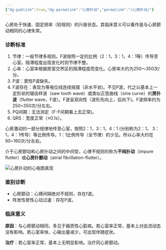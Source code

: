 ```yaml
---
{"dg-publish":true,"dg-permalink":"心房扑动","permalink":"/心房扑动/"}
---
```


心房处于快速、固定频率（较规则）的兴奋状态。其临床意义可以看作是与心房颤动相同的心律失常。

### 诊断标准
1. 节律：一般节律多规则。F波按照一定的比例（2：1，3：1，4：1等）传导至心室。阻滞程度出现变化时则节律不整。
2. 心率：心室率根据房室交界区的阻滞程度而变化。心房率大约为250〜350次/分。
3.  P波：窦性P波缺失。
4.  F波存在：表现为等电位线连续摇摆（非水平状)。不见P波，代之以基本上一定形状的锯齿样波（saw tooth wave）或类似正弦曲线（sine curve）的**房扑波**（flutter wave，F波）。F波呈双向性（波形先向上，后向下)。F波频率约为250~350次/分左右。
5.  PQ间期：无法测定（F-F间期看上去正常)。
6.  QRS：宽度正常（≤0.1s）。

心房激动的一部分规律地传至心室，按照2：1，3：1，4：1 (分别称为2：1， 3：1，4：1传导）等比例传导。1：1比例传导（全节律）的少见。所以心率大约在90~160次/分左右。

介于心房颤动和心房扑动之间的中间型，心律不规则的称为**不纯扑动**（impure flutter）或**心房扑颤动**（atrial fibrillation-flutter）。

![心房扑动的心电图表现](https://file.tsu.tw/d/file/20161209/3382491dc0a5105dae199d2ed21b7c38.jpg)

### 鉴别诊断

-   心房颤动：心搏间隔绝对不规则，存在f波。
-   阵发性房性心动过速：存在P波。

### 临床意义

**原因**：与心房颤动相同，多见于器质性心脏病。若心室率正常，基本上对血流动态没有影响。若心室率快，心输出量减少，可出现伴随症状。

**治疗**：若心室率正常，基本上无明显影响。治疗同心房颤动。
